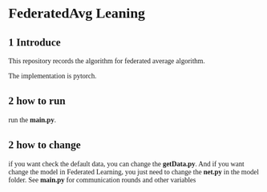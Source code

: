 # <font face="Consolas">FederatedAvg Leaning </font> 

## <font face="Consolas">1 Introduce</font> 

<font face="Consolas">This repository records the algorithm for federated average algorithm.

The implementation is pytorch.</font> 



## <font face="Consolas">2 how to run</font> 


<font face="Consolas">run the **main.py**. </font>


## <font face="Consolas">2 how to change</font> 

<font face="Consolas">if you want check the default data, you can change the **getData.py**.
And if you want change the model in Federated Learning, you just need to change the **net.py** in the model folder.
See **main.py** for communication rounds and other variables</font>